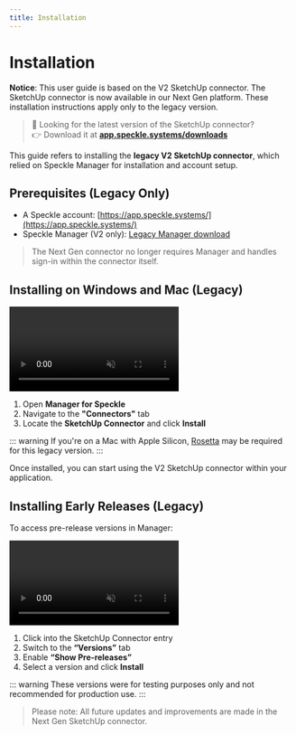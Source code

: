 ```yaml
---
title: Installation
---
```


# Installation

<div class="banner-ribbon">
  <span><b>Notice</b>: This user guide is based on the V2 SketchUp connector.</span>
  <span class="next-gen">The SketchUp connector is now available in our Next Gen platform. These installation instructions apply only to the legacy version.</span>
</div>

> 🔁 Looking for the latest version of the SketchUp connector?  
> 👉 Download it at [**app.speckle.systems/downloads**](https://app.speckle.systems/downloads)

This guide refers to installing the **legacy V2 SketchUp connector**, which relied on Speckle Manager for installation and account setup.

## Prerequisites (Legacy Only)

- A Speckle account: [https://app.speckle.systems/](https://app.speckle.systems/)
- Speckle Manager (V2 only): [Legacy Manager download](https://releases.speckle.systems/legacy-connectors)

> The Next Gen connector no longer requires Manager and handles sign-in within the connector itself.

## Installing on Windows and Mac (Legacy)

<video autoplay muted loop>
  <source src="./img-sketchup/installing-sketchup-connector.mp4" type="video/mp4">
  Your browser does not support the video tag.
</video>

1. Open **Manager for Speckle**
2. Navigate to the **"Connectors"** tab
3. Locate the **SketchUp Connector** and click **Install**

::: warning
If you're on a Mac with Apple Silicon, [Rosetta](https://support.apple.com/en-us/HT211861) may be required for this legacy version.
:::

Once installed, you can start using the V2 SketchUp connector within your application.

## Installing Early Releases (Legacy)

To access pre-release versions in Manager:

<video autoplay muted loop>
  <source src="./img-sketchup/pre-releases.mp4" type="video/mp4">
  Your browser does not support the video tag.
</video>

1. Click into the SketchUp Connector entry
2. Switch to the **“Versions”** tab
3. Enable **“Show Pre-releases”**
4. Select a version and click **Install**

::: warning
These versions were for testing purposes only and not recommended for production use.
:::

> Please note: All future updates and improvements are made in the Next Gen SketchUp connector.
